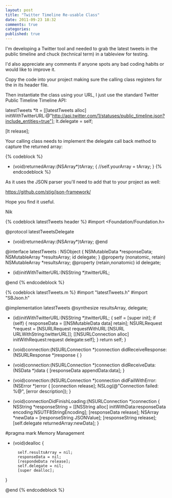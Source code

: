 ```yaml
---
layout: post
title: "Twitter Timeline Re-usable Class"
date: 2011-09-23 18:32
comments: true
categories: 
published: true
---
```


I'm developing a Twitter tool and needed to grab the latest tweets in the public timeline and chuck (technical term) in a tableview for testing.
  
I'd also appreciate any comments if anyone spots any bad coding habits or would like to improve it.
 
Copy the code into your project making sure the calling class registers for the <latestTweetDelegate> in its header file.
 
 
 
Then instantiate the class using your URL, I just use the standard Twitter Public Timeline Timeline API:
 
latestTweets *lt = [[latestTweets alloc] initWithTwitterURL:@"http://api.twitter.com/1/statuses/public_timeline.json?include_entities=true"];
lt.delegate = self;
 
[lt release];
 
 <!--more-->

Your calling class needs to implement the delegate call back method to capture the returned array:

{% codeblock %}
- (void)returnedArray:(NSArray*)tArray;
{
//self.yourArray = tArray;
}
{% endcodeblock %}


As it uses the JSON parser you'll need to add that to your project as well:
 
https://github.com/stig/json-framework/
 
Hope you find it useful.
 
Nik
 
 
{% codeblock latestTweets header %}
#import <Foundation/Foundation.h>
 
@protocol latestTweetsDelegate
- (void)returnedArray:(NSArray*)tArray;
@end
 
@interface latestTweets : NSObject {
        NSMutableData *responseData;
        NSMutableArray *resultsArray;
        id<latestTweetsDelegate> delegate;
}
@property (nonatomic, retain) NSMutableArray *resultsArray;
@property (retain,nonatomic) id<latestTweetsDelegate> delegate;
 
- (id)initWithTwitterURL:(NSString *)twitterURL;
 
@end
{% endcodeblock %}
 
 
 
{% codeblock latestTweets.m %}
#import "latestTweets.h"
#import "SBJson.h"
 
@implementation latestTweets
@synthesize resultsArray, delegate;
 
- (id)initWithTwitterURL:(NSString *)twitterURL;
{
    self = [super init];
    if (self) {
                responseData = [[NSMutableData data] retain];
                NSURLRequest *request = [NSURLRequest requestWithURL:[NSURL URLWithString:twitterURL]];
                [[NSURLConnection alloc] initWithRequest:request delegate:self];
        }
        return self;
}
- (void)connection:(NSURLConnection *)connection didReceiveResponse:(NSURLResponse *)response {
}
- (void)connection:(NSURLConnection *)connection didReceiveData:(NSData *)data {
                [responseData appendData:data];
}
- (void)connection:(NSURLConnection *)connection didFailWithError:(NSError *)error {
        [connection release];
        NSLog(@"Connection failed: %@", [error description]);
}
 
- (void)connectionDidFinishLoading:(NSURLConnection *)connection {
                NSString *responseString = [[NSString alloc] initWithData:responseData encoding:NSUTF8StringEncoding];
                [responseData release];
                NSArray *newData = [responseString JSONValue];
                [responseString release];      
            [self.delegate returnedArray:newData];
}
 
#pragma mark Memory Management
 
- (void)dealloc {
 
        self.resultsArray = nil;
        responseData = nil;
        [respondeData release];
        self.delegate = nil;
        [super dealloc];
}
 
@end
{% endcodeblock %}
